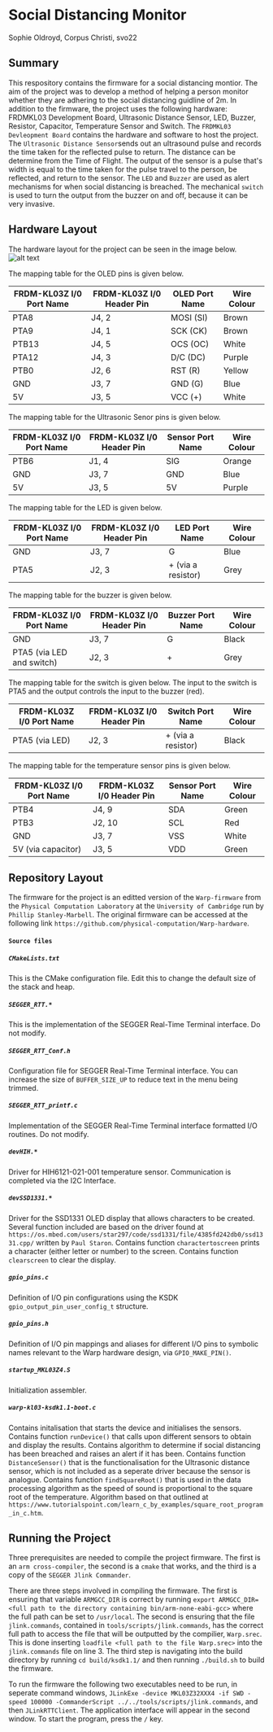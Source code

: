# Social Distancing Monitor
Sophie Oldroyd, Corpus Christi, svo22

## Summary
This respository contains the firmware for a social distancing montior. The aim of the project was to develop a method of helping a person monitor whether they are adhering to the social distancing guidline of 2m. In addition to the firmware, the project uses the following hardware: FRDMKL03 Development Board, Ultrasonic Distance Sensor, LED, Buzzer, Resistor, Capacitor, Temperature Sensor and Switch. The `FRDMKL03 Devleopment Board` contains the hardware and software to host the project. The `Ultrasonic Distance Sensor`sends out an ultrasound pulse and records the time taken for the reflected pulse to return. The distance can be determine from the Time of Flight. The output of the sensor is a pulse that's width is equal to the time taken for the pulse travel to the person, be reflected, and return to the sensor. The `LED` and `Buzzer` are used as alert mechanisms for when social distancing is breached. The mechanical `switch` is used to turn the output from the buzzer on and off, because it can be very invasive. 

## Hardware Layout
The hardware layout for the project can be seen in the image below. 
![alt text](https://github.com/sophie-oldroyd/Warp-firmware/blob/master/physicallayout.jpg?raw=true)

The mapping table for the OLED pins is given below. 

FRDM-KL03Z I/0 Port Name | FRDM-KL03Z I/0 Header Pin | OLED Port Name | Wire Colour
-------------------------|---------------------------|----------------|-------------
PTA8			 | J4, 2 		     | MOSI (SI)      | Brown
PTA9			 | J4, 1		     | SCK (CK)       | Brown
PTB13			 | J4, 5		     | OCS (OC)	      | White
PTA12			 | J4, 3		     | D/C (DC)	      | Purple
PTB0			 | J2, 6		     | RST (R) 	      | Yellow
GND			 | J3, 7		     | GND (G)	      | Blue
5V 			 | J3, 5		     | VCC (+) 	      | White	

The mapping table for the Ultrasonic Senor pins is given below.

FRDM-KL03Z I/0 Port Name | FRDM-KL03Z I/0 Header Pin | Sensor Port Name | Wire Colour
-------------------------|---------------------------|------------------|-----------
PTB6			 | J1, 4		     | SIG 	        | Orange
GND			 | J3, 7		     | GND 	        | Blue
5V 			 | J3, 5		     | 5V  	        | Purple

The mapping table for the LED is given below.

FRDM-KL03Z I/0 Port Name | FRDM-KL03Z I/0 Header Pin | LED Port Name 		      | Wire Colour
-------------------------|---------------------------|--------------------------------|------------
GND			 | J3, 7		     | G	   		      | Blue
PTA5 			 | J2, 3		     | + (via a resistor)	      | Grey

The mapping table for the buzzer is given below.

FRDM-KL03Z I/0 Port Name | FRDM-KL03Z I/0 Header Pin | Buzzer Port Name 	      | Wire Colour
-------------------------|---------------------------|--------------------------------|------------
GND			 | J3, 7		     | G	   		      | Black
PTA5 (via LED and switch)| J2, 3		     | +                      	      | Grey

The mapping table for the switch is given below. The input to the switch is PTA5 and the output controls the input to the buzzer (red).

FRDM-KL03Z I/0 Port Name | FRDM-KL03Z I/0 Header Pin | Switch Port Name 	      | Wire Colour
-------------------------|---------------------------|--------------------------------|------------
PTA5 (via LED)		 | J2, 3		     | + (via a resistor)	      | Black

The mapping table for the temperature sensor pins is given below.

FRDM-KL03Z I/0 Port Name | FRDM-KL03Z I/0 Header Pin | Sensor Port Name | Wire Colour
-------------------------|---------------------------|------------------|-----------
PTB4			 | J4, 9		     | SDA	        | Green
PTB3			 | J2, 10		     | SCL 	        | Red
GND			 | J3, 7		     | VSS	        | White
5V (via capacitor)	 | J3, 5		     | VDD 	        | Green

## Repository Layout
The firmware for the project is an editted version of the `Warp-firmware` from the `Physical Computation Laboratory` at the `University of Cambridge` run by `Phillip Stanley-Marbell`. The original firmware can be accessed at the following link `https://github.com/physical-computation/Warp-hardware`.
#### `Source files`
##### `CMakeLists.txt`
This is the CMake configuration file. Edit this to change the default size of the stack and heap.

##### `SEGGER_RTT.*`
This is the implementation of the SEGGER Real-Time Terminal interface. Do not modify.

##### `SEGGER_RTT_Conf.h`
Configuration file for SEGGER Real-Time Terminal interface. You can increase the size of `BUFFER_SIZE_UP` to reduce text in the menu being trimmed.

##### `SEGGER_RTT_printf.c`
Implementation of the SEGGER Real-Time Terminal interface formatted I/O routines. Do not modify.

##### `devHIH.*`
Driver for HIH6121-021-001 temperature sensor. Communication is completed via the I2C Interface.  

##### `devSSD1331.*`
Driver for the SSD1331 OLED display that allows characters to be created. 
Several function included are based on the driver found at `https://os.mbed.com/users/star297/code/ssd1331/file/4385fd242db0/ssd1331.cpp/` written by `Paul Staron`. 
Contains function `charactertoscreen` prints a character (either letter or number) to the screen. 
Contains function `clearscreen` to clear the display. 

##### `gpio_pins.c`
Definition of I/O pin configurations using the KSDK `gpio_output_pin_user_config_t` structure.

##### `gpio_pins.h`
Definition of I/O pin mappings and aliases for different I/O pins to symbolic names relevant to the Warp hardware design, via `GPIO_MAKE_PIN()`.

##### `startup_MKL03Z4.S`
Initialization assembler.

##### `warp-kl03-ksdk1.1-boot.c`
Contains initalisation that starts the device and initialises the sensors.
Contains function `runDevice()` that calls upon different sensors to obtain and display the results. Contains algorithm to determine if social distancing has been breached and raises an alert if it has been. 
Contains function `DistanceSensor()` that is the functionalisation for the Ultrasonic distance sensor, which is not included as a seperate driver because the sensor is analogue. 
Contains function `findSquareRoot()` that is used in the data processing algorithm as the speed of sound is proportional to the square root of the temperature. Algorithm based on that outlined at `https://www.tutorialspoint.com/learn_c_by_examples/square_root_program_in_c.htm`.

## Running the Project
Three prerequisites are needed to compile the project firmware. The first is an `arm cross-compiler`, the second is a `cmake` that works, and the third is a copy of the `SEGGER Jlink Commander`. 

There are three steps involved in compiling the firmware. The first is ensuring that variable `ARMGCC_DIR` is correct by running `export ARMGCC_DIR=<full path to the directory containing bin/arm-none-eabi-gcc>` where the full path can be set to `/usr/local`. The second is ensuring that the file `jlink.commands`, contained in `tools/scripts/jlink.commands`, has the correct full path to access the file that will be outputted by the compilier, `Warp.srec`. This is done inserting `loadfile <full path to the file Warp.srec>` into the `jlink.commands` file on line 3. The third step is navigating into the build directory by running `cd build/ksdk1.1/` and then running `./build.sh` to build the firmware. 

To run the firmware the following two executables need to be run, in seperate command windows, `JLinkExe -device MKL03Z32XXX4 -if SWD -speed 100000 -CommanderScript ../../tools/scripts/jlink.commands`, and then `JLinkRTTClient`. The application interface will appear in the second window. To start the program, press the `/` key. 

